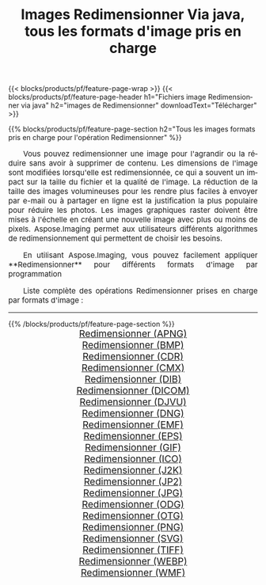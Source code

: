 ﻿---
title: Images Redimensionner Via java, tous les formats d'image pris en charge 
weight: 3920
url: /fr/java/resize 
lang: fr
langdirlevel: 2
locales: zh-hans,ja,it,ru,de,es,fr,nl,id,lt,pl,pt,vi,tr,ko,zh-hant,ar,hi,th,sv,cs,uk,he
description: En utilisant Aspose.Imaging, vous pouvez facilement Redimensionner images Via java
---

{{< blocks/products/pf/feature-page-wrap >}}
{{< blocks/products/pf/feature-page-header h1="Fichiers image Redimensionner via java" h2="images de Redimensionner" downloadText="Télécharger" >}}


{{% blocks/products/pf/feature-page-section  h2="Tous les images formats pris en charge pour l'opération Redimensionner" %}}
<p align="justify" style="text-indent:2em;font-size:15px;">
Vous pouvez redimensionner une image pour l'agrandir ou la réduire sans avoir à supprimer de contenu. Les dimensions de l'image sont modifiées lorsqu'elle est redimensionnée, ce qui a souvent un impact sur la taille du fichier et la qualité de l'image. La réduction de la taille des images volumineuses pour les rendre plus faciles à envoyer par e-mail ou à partager en ligne est la justification la plus populaire pour réduire les photos. Les images graphiques raster doivent être mises à l'échelle en créant une nouvelle image avec plus ou moins de pixels. Aspose.Imaging permet aux utilisateurs différents algorithmes de redimensionnement qui permettent de choisir les besoins.
</p>
<p align="justify" style="text-indent:2em;font-size:15px;">
En utilisant Aspose.Imaging, vous pouvez facilement appliquer **Redimensionner** pour différents formats d'image par programmation
</p>
<p align="justify" style="text-indent:2em;font-size:15px;">
Liste complète des opérations Redimensionner prises en charge par formats d'image :
</p>
<hr/>
{{% /blocks/products/pf/feature-page-section %}}
<div class="container-fluid productfamilypage bg-gray">
    <div class="convertypes bg-gray agp-content section">
        <div class="container">
		<div class="row other-converters" style="gap: 10px;font-size: 19px;text-align:center;">
		    <div class='col-md-2 other-converter remove-lp remove-rp'><a href="/imaging/fr/java/resize/apng" style="padding:15px;">Redimensionner (APNG)</a></div><div class='col-md-2 other-converter remove-lp remove-rp'><a href="/imaging/fr/java/resize/bmp" style="padding:15px;">Redimensionner (BMP)</a></div><div class='col-md-2 other-converter remove-lp remove-rp'><a href="/imaging/fr/java/resize/cdr" style="padding:15px;">Redimensionner (CDR)</a></div><div class='col-md-2 other-converter remove-lp remove-rp'><a href="/imaging/fr/java/resize/cmx" style="padding:15px;">Redimensionner (CMX)</a></div><div class='col-md-2 other-converter remove-lp remove-rp'><a href="/imaging/fr/java/resize/dib" style="padding:15px;">Redimensionner (DIB)</a></div><div class='col-md-2 other-converter remove-lp remove-rp'><a href="/imaging/fr/java/resize/dicom" style="padding:15px;">Redimensionner (DICOM)</a></div><div class='col-md-2 other-converter remove-lp remove-rp'><a href="/imaging/fr/java/resize/djvu" style="padding:15px;">Redimensionner (DJVU)</a></div><div class='col-md-2 other-converter remove-lp remove-rp'><a href="/imaging/fr/java/resize/dng" style="padding:15px;">Redimensionner (DNG)</a></div><div class='col-md-2 other-converter remove-lp remove-rp'><a href="/imaging/fr/java/resize/emf" style="padding:15px;">Redimensionner (EMF)</a></div><div class='col-md-2 other-converter remove-lp remove-rp'><a href="/imaging/fr/java/resize/eps" style="padding:15px;">Redimensionner (EPS)</a></div><div class='col-md-2 other-converter remove-lp remove-rp'><a href="/imaging/fr/java/resize/gif" style="padding:15px;">Redimensionner (GIF)</a></div><div class='col-md-2 other-converter remove-lp remove-rp'><a href="/imaging/fr/java/resize/ico" style="padding:15px;">Redimensionner (ICO)</a></div><div class='col-md-2 other-converter remove-lp remove-rp'><a href="/imaging/fr/java/resize/j2k" style="padding:15px;">Redimensionner (J2K)</a></div><div class='col-md-2 other-converter remove-lp remove-rp'><a href="/imaging/fr/java/resize/jp2" style="padding:15px;">Redimensionner (JP2)</a></div><div class='col-md-2 other-converter remove-lp remove-rp'><a href="/imaging/fr/java/resize/jpg" style="padding:15px;">Redimensionner (JPG)</a></div><div class='col-md-2 other-converter remove-lp remove-rp'><a href="/imaging/fr/java/resize/odg" style="padding:15px;">Redimensionner (ODG)</a></div><div class='col-md-2 other-converter remove-lp remove-rp'><a href="/imaging/fr/java/resize/otg" style="padding:15px;">Redimensionner (OTG)</a></div><div class='col-md-2 other-converter remove-lp remove-rp'><a href="/imaging/fr/java/resize/png" style="padding:15px;">Redimensionner (PNG)</a></div><div class='col-md-2 other-converter remove-lp remove-rp'><a href="/imaging/fr/java/resize/svg" style="padding:15px;">Redimensionner (SVG)</a></div><div class='col-md-2 other-converter remove-lp remove-rp'><a href="/imaging/fr/java/resize/tiff" style="padding:15px;">Redimensionner (TIFF)</a></div><div class='col-md-2 other-converter remove-lp remove-rp'><a href="/imaging/fr/java/resize/webp" style="padding:15px;">Redimensionner (WEBP)</a></div><div class='col-md-2 other-converter remove-lp remove-rp'><a href="/imaging/fr/java/resize/wmf" style="padding:15px;">Redimensionner (WMF)</a></div>
                </div>
        </div>
    </div>
</div>
<br/>
